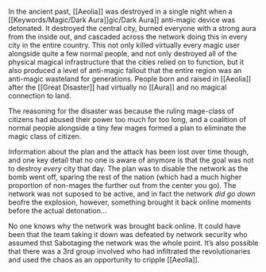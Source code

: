 In the ancient past, [[Aeolia]] was destroyed in a single night when a [[Keywords/Magic/Dark Aura]]gic/Dark Aura]] anti-magic device was detonated. It destroyed the central city, burned everyone with a strong aura from the inside out, and cascaded across the network doing this in every city in the entire country. This not only killed virtually every magic user alongside quite a few normal people, and not only destroyed all of the physical magical infrastructure that the cities relied on to function, but it also produced a level of anti-magic fallout that the entire region was an anti-magic wasteland for generations. People born and raised in [[Aeolia]] after the [[Great Disaster]] had virtually no [[Aura]] and no magical connection to land.

The reasoning for the disaster was because the ruling mage-class of citizens had abused their power too much for too long, and a coalition of normal people alongside a tiny few mages formed a plan to eliminate the magic class of citizen.

Information about the plan and the attack has been lost over time though, and one key detail that no one is aware of anymore is that the goal was not to destroy *every* city that day. The plan was to disable the network as the bomb went off, sparing the rest of the nation (which had a much higher proportion of non-mages the further out from the center you go). The network was not suposed to be active, and in fact the network *did go down* beofre the explosion, however, something brought it back online moments before the actual detonation…

No one knows why the network was brought back online. It could have been that the team taking it down was defeated by network security who assumed thst Sabotaging the network was the whole point. It’s also possible that there was a 3rd group involved who had infiltrated the revolutionaries and used the chaos as an opportunity to cripple [[Aeolia]].